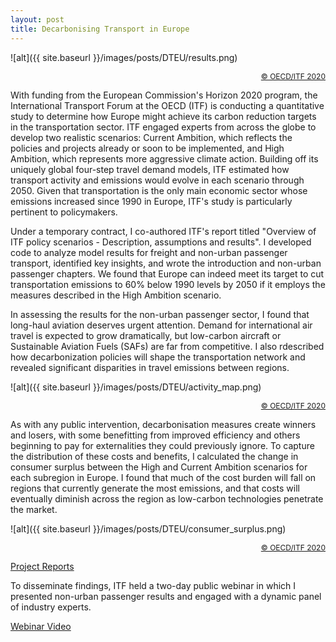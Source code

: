 ```yaml
---
layout: post
title: Decarbonising Transport in Europe
---
```


![alt]({{ site.baseurl }}/images/posts/DTEU/results.png)
<div style="text-align:right">
  <a style="font-size:12px" href="https://www.itf-oecd.org/DTEU">© OECD/ITF 2020</a>
</div>

With funding from the European Commission's Horizon 2020 program, the International Transport Forum at the OECD (ITF) is conducting a quantitative study to determine how Europe might achieve its carbon reduction targets in the transportation sector. ITF engaged experts from across the globe to develop two realistic scenarios: Current Ambition, which reflects the policies and projects already or soon to be implemented, and High Ambition, which represents more aggressive climate action. Building off its uniquely global four-step travel demand models, ITF estimated how transport activity and emissions would evolve in each scenario through 2050. Given that transportation is the only main economic sector whose emissions increased since 1990 in Europe, ITF's study is particularly pertinent to policymakers. 

Under a temporary contract, I co-authored ITF's report titled "Overview of ITF policy scenarios - Description, assumptions and results". I developed code to analyze model results for freight and non-urban passenger transport, identified key insights, and wrote the introduction and non-urban passenger chapters. We found that Europe can indeed meet its target to cut transportation emissions to 60% below 1990 levels by 2050 if it employs the measures described in the High Ambition scenario.

In assessing the results for the non-urban passenger sector, I found that long-haul aviation deserves urgent attention. Demand for international air travel is expected to grow dramatically, but low-carbon aircraft or Sustainable Aviation Fuels (SAFs) are far from competitive. I also rdescribed how decarbonization policies will shape the transportation network and revealed significant disparities in travel emissions between regions.

![alt]({{ site.baseurl }}/images/posts/DTEU/activity_map.png)
<div style="text-align:right">
  <a style="font-size:12px" href="https://www.itf-oecd.org/DTEU">© OECD/ITF 2020</a>
</div>

As with any public intervention, decarbonisation measures create winners and losers, with some benefitting from improved efficiency and others beginning to pay for externalities they could previously ignore. To capture the distribution of these costs and benefits, I calculated the change in consumer surplus between the High and Current Ambition scenarios for each subregion in Europe. I found that much of the cost burden will fall on regions that currently generate the most emissions, and that costs will eventually diminish across the region as low-carbon technologies penetrate the market.

![alt]({{ site.baseurl }}/images/posts/DTEU/consumer_surplus.png)
<div style="text-align:right">
  <a style="font-size:12px" href="https://www.itf-oecd.org/DTEU">© OECD/ITF 2020</a>
</div>
 
[Project Reports](https://cordis.europa.eu/project/id/831743/results)

To disseminate findings, ITF held a two-day public webinar in which I presented non-urban passenger results and engaged with a dynamic panel of industry experts.

[Webinar Video](https://www.youtube.com/watch?v=E1YfVB_XNbo&list=PLmidloSvnJgK2YSe4sZVJTr74Dhga6vsI&index=2)